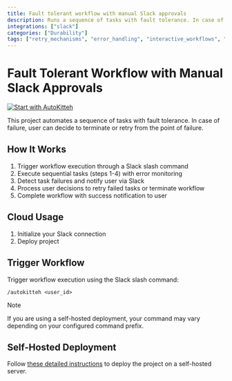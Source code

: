 ```yaml
---
title: Fault tolerant workflow with manual Slack approvals
description: Runs a sequence of tasks with fault tolerance. In case of failure, user can decide to terminate or retry from the point of failure.
integrations: ["slack"]
categories: ["Durability"]
tags: ["retry_mechanisms", "error_handling", "interactive_workflows", "user_interactions", "subscribe", "next_event", "unsubscribe", "essential"]
---
```


# Fault Tolerant Workflow with Manual Slack Approvals

[![Start with AutoKitteh](https://autokitteh.com/assets/autokitteh-badge.svg)](https://app.autokitteh.cloud/template?template-name=task_chain/single_workflow/basic)

This project automates a sequence of tasks with fault tolerance. In case of failure, user can decide to terminate or retry from the point of failure.

## How It Works

1. Trigger workflow execution through a Slack slash command
2. Execute sequential tasks (steps 1-4) with error monitoring
3. Detect task failures and notify user via Slack
4. Process user decisions to retry failed tasks or terminate workflow
5. Complete workflow with success notification to user

## Cloud Usage

1. Initialize your Slack connection
2. Deploy project

## Trigger Workflow

Trigger workflow execution using the Slack slash command:

`/autokitteh <user_id>`

> [!NOTE]
> If you are using a self-hosted deployment, your command may vary depending on your configured command prefix.

## Self-Hosted Deployment

Follow [these detailed instructions](https://docs.autokitteh.com/get_started/deployment) to deploy the project on a self-hosted server.
